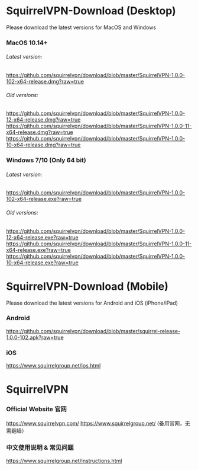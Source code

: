 # SquirrelVPN-Download (Desktop)
Please download the latest versions for MacOS and Windows

### MacOS 10.14+ ###
###### Latest version:
https://github.com/squirrelvpn/download/blob/master/SquirrelVPN-1.0.0-102-x64-release.dmg?raw=true

###### Old versions:
https://github.com/squirrelvpn/download/blob/master/SquirrelVPN-1.0.0-12-x64-release.dmg?raw=true
https://github.com/squirrelvpn/download/blob/master/SquirrelVPN-1.0.0-11-x64-release.dmg?raw=true
https://github.com/squirrelvpn/download/blob/master/SquirrelVPN-1.0.0-10-x64-release.dmg?raw=true


### Windows 7/10 (Only 64 bit) ###
###### Latest version:
https://github.com/squirrelvpn/download/blob/master/SquirrelVPN-1.0.0-102-x64-release.exe?raw=true

###### Old versions:
https://github.com/squirrelvpn/download/blob/master/SquirrelVPN-1.0.0-12-x64-release.exe?raw=true
https://github.com/squirrelvpn/download/blob/master/SquirrelVPN-1.0.0-11-x64-release.exe?raw=true
https://github.com/squirrelvpn/download/blob/master/SquirrelVPN-1.0.0-10-x64-release.exe?raw=true






# SquirrelVPN-Download (Mobile)
Please download the latest versions for Android and iOS (iPhone/iPad)


### Android ###
https://github.com/squirrelvpn/download/blob/master/squirrel-release-1.0.0-102.apk?raw=true

### iOS ###
https://www.squirrelgroup.net/ios.html

# SquirrelVPN

### Official Website 官网 ###
https://www.squirrelvpn.com/
https://www.squirrelgroup.net/ (备用官网，无需翻墙）


### 中文使用说明 & 常见问题 ###
https://www.squirrelgroup.net/instructions.html


